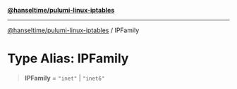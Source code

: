 [**@hanseltime/pulumi-linux-iptables**](../README.md)

***

[@hanseltime/pulumi-linux-iptables](../README.md) / IPFamily

# Type Alias: IPFamily

> **IPFamily** = `"inet"` \| `"inet6"`
